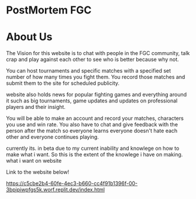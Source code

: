 # PostMortem FGC



# About Us
The Vision for this website is to chat with people in the FGC community, talk crap and play against each other to see who is better because why not.

You can host tournaments and specific matches with a specified set number of how many times you fight them. You record those matches and submit them to the site for scheduled publicity.

website also holds news for popular fighting games and everything around it such as big tournaments, game updates and updates on professional players and their insight.

You will be able to make an account and record your matches, characters you use and win rate.
You also have to chat and give feedback with the person after the match so everyone learns everyone doesn't hate each other and everyone continues playing.

currently its. in beta due to my current inability and knowlege on how to make what i want. So this is the extent of the knowlege i have on making. what i want on website

Link to the website below!

https://c5cbe2b4-60fe-4ec3-b660-cc4f91b1396f-00-3bpipiwpfgs5k.worf.replit.dev/index.html
